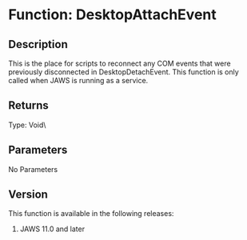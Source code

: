 # Function: DesktopAttachEvent

## Description

This is the place for scripts to reconnect any COM events that were
previously disconnected in DesktopDetachEvent. This function is only
called when JAWS is running as a service.

## Returns

Type: Void\

## Parameters

No Parameters

## Version

This function is available in the following releases:

1.  JAWS 11.0 and later
